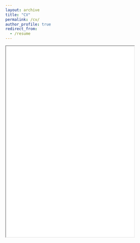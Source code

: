 ```yaml
---
layout: archive
title: "CV"
permalink: /cv/
author_profile: true
redirect_from:
  - /resume
---
```


<iframe src="/assets/pdf/CV [2_16_24].pdf" width="80%" height="600px"></iframe>
